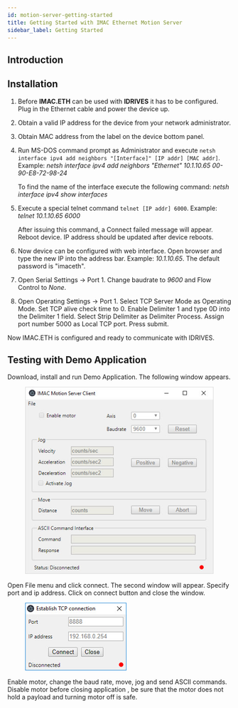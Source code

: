 ```yaml
---
id: motion-server-getting-started
title: Getting Started with IMAC Ethernet Motion Server
sidebar_label: Getting Started
---
```


## Introduction

## Installation

1. Before **IMAC.ETH** can be used with **IDRIVES** it has to be configured. Plug in the Ethernet cable and power the device up.

2. Obtain a valid IP address for the device from your network administrator.

3. Obtain MAC address from the label on the device bottom panel.

4. Run MS-DOS command prompt as Administrator and execute `netsh interface ipv4 add neighbors "[Interface]" [IP addr] [MAC addr]`. Example: *netsh interface ipv4 add neighbors "Ethernet" 10.1.10.65 00-90-E8-72-98-24*

    To find the name of the interface execute the following command: *netsh interface ipv4 show interfaces*

5. Execute a special telnet command `telnet [IP addr] 6000`.
Example: *telnet 10.1.10.65 6000*
    
    After issuing this command, a Connect failed message will appear. Reboot device. IP address should be updated after device reboots.

6. Now device can be configured with web interface. Open browser and type the new IP into the address bar. Example: *10.1.10.65*. The default password is "imaceth".

7. Open Serial Settings -> Port 1. Change baudrate to *9600* and Flow Control to *None*.

8. Open Operating Settings -> Port 1. Select TCP Server Mode as Operating Mode. Set TCP alive check time to 0. Enable Delimiter 1 and type 0D into the Delimiter 1 field. Select Strip Delimiter as Delimiter Process. Assign port number 5000 as Local TCP port. Press submit.

Now IMAC.ETH is configured and ready to communicate with IDRIVES.

## Testing with Demo Application

Download, install and run Demo Application. The following window appears.

<figure>
  <img src="assets/eth/imac-ethernet-motion-server.jpg" alt="IMAC ETHERNET MOTION SERVER" />
</figure>

Open File menu and click connect. The second window will appear. Specify port and ip address. Click on connect button and close the window.

<figure>
  <img src="assets/eth/connection.jpg" alt="IMAC ETHERNET MOTION SERVER CONNECTION" />
</figure>

Enable motor, change the baud rate, move, jog and send ASCII commands.
Disable motor before closing application , be sure that the motor does not hold a payload and turning motor off is safe.